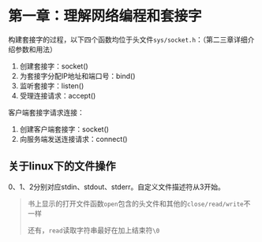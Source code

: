 # 第一章：理解网络编程和套接字
构建套接字的过程，以下四个函数均位于头文件`sys/socket.h`：（第二三章详细介绍参数和用法）
1. 创建套接字：socket()
2. 为套接字分配IP地址和端口号：bind()
3. 监听套接字：listen()
4. 受理连接请求：accept()

客户端套接字请求连接：
1. 创建客户端套接字：socket()
2. 向服务端发送连接请求：connect()

## 关于linux下的文件操作
0、1、2分别对应stdin、stdout、stderr。自定义文件描述符从3开始。

> 书上显示的打开文件函数`open`包含的头文件和其他的`close/read/write`不一样
>
> 还有，`read`读取字符串最好在加上结束符`\0`

